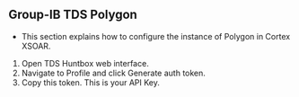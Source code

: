  ## Group-IB TDS Polygon
- This section explains how to configure the instance of Polygon in Cortex XSOAR.

1. Open TDS Huntbox web interface.
2. Navigate to Profile and click Generate auth token.
3. Copy this token. This is your API Key.
